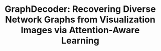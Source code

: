 ---
title: "GraphDecoder: Recovering Diverse Network Graphs from Visualization Images via Attention-Aware Learning"
authors:
  - "Sicheng Song"
  - "Chenhui Li*"
  - "Dong Li"
  - "Juntong Chen"
  - "Changbo Wang*"
image: 2022_tvcg_graphdecoder.jpg
venue: "IEEE Transactions on Visualization and Computer Graphics, Accepted (CCF A, JCR Q1)"
paper: https://ieeexplore.ieee.org/document/9966829
video: http://chenhui.li/demo/TVCG2022_GraphDecoder.mp4
code: 
website: 
tag:
  - AI4VIS
---